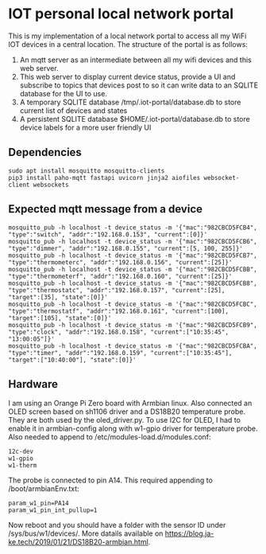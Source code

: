 # IOT personal local network portal

This is my implementation of a local network portal to access all my WiFi IOT devices 
in a central location. The structure of the portal is as follows:
1. An mqtt server as an intermediate between all my wifi devices and this web server.
2. This web server to display current device status, provide a UI and subscribe to topics 
that devices post to so it can write data to an SQLITE database for the UI to use.
3. A temporary SQLITE database /tmp/.iot-portal/database.db to store current list of devices and states
4. A persistent SQLITE database $HOME/.iot-portal/database.db to store device labels for a more user friendly UI

## Dependencies

    sudo apt install mosquitto mosquitto-clients
    pip3 install paho-mqtt fastapi uvicorn jinja2 aiofiles websocket-client websockets
    
## Expected mqtt message from a device

    mosquitto_pub -h localhost -t device_status -m '{"mac":"982CBCD5FCB4", "type":"switch", "addr":"192.168.0.153", "current":[0]}'    
    mosquitto_pub -h localhost -t device_status -m '{"mac":"982CBCD5FCB6", "type":"dimmer", "addr":"192.168.0.155", "current":[5, 100, 255]}'    
    mosquitto_pub -h localhost -t device_status -m '{"mac":"982CBCD5FCB7", "type":"thermometerc", "addr":"192.168.0.156", "current":[25]}'
    mosquitto_pub -h localhost -t device_status -m '{"mac":"982CBCD5FCBB", "type":"thermometerf", "addr":"192.168.0.160", "current":[25]}'
    mosquitto_pub -h localhost -t device_status -m '{"mac":"982CBCD5FCB8", "type":"thermostatc", "addr":"192.168.0.157", "current":[25], "target":[35], "state":[0]}'
    mosquitto_pub -h localhost -t device_status -m '{"mac":"982CBCD5FCBC", "type":"thermostatf", "addr":"192.168.0.161", "current":[100], "target":[105], "state":[0]}'
    mosquitto_pub -h localhost -t device_status -m '{"mac":"982CBCD5FCB9", "type":"clock", "addr":"192.168.0.158", "current":["10:35:45", "13:00:05"]}'
    mosquitto_pub -h localhost -t device_status -m '{"mac":"982CBCD5FCBA", "type":"timer", "addr":"192.168.0.159", "current":["10:35:45"], "target":["10:40:00"], "state":[0]}'
    
## Hardware

I am using an Orange Pi Zero board with Armbian linux. Also connected an OLED screen based on sh1106 driver and a DS18B20 temperature probe. They are both used by the oled_driver.py.
To use I2C for OLED, I had to enable it in armbian-config along with w1-gpio driver for temperature probe.
Also needed to append to /etc/modules-load.d/modules.conf:

    12c-dev
    w1-gpio
    w1-therm

The probe is connected to pin A14. This required appending to /boot/armbianEnv.txt:

    param_w1_pin=PA14
    param_w1_pin_int_pullup=1

Now reboot and you should have a folder with the sensor ID under /sys/bus/w1/devices/. More datails available on https://blog.ja-ke.tech/2019/01/21/DS18B20-armbian.html.

